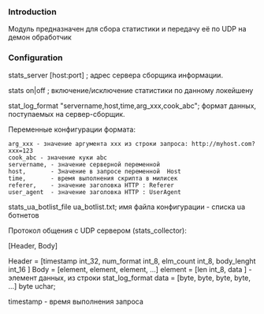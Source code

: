 ### Introduction

Модуль предназначен для сбора статистики и передачу её по UDP на демон обработчик

### Configuration


stats_server [host:port] ; 		адрес сервера сборщика информации.

stats on|off ;		 включение/исключение статистики по данному локейшену

stat_log_format  "servername,host,time,arg_xxx,cook_abc";  формат данных, поступаемых на сервер-сборщик.

Переменные конфигурации формата:

	arg_xxx - значение аргумента xxx из строки запроса: http://myhost.com?xxx=123 
	cook_abc - значение куки abc
	servername, - значение серверной переменной
	host,		- Значение в запросе переменной  Host
	time,		- время выполнения скрипта в милисек
	referer,	- значение заголовка HTTP : Referer
	user_agent	- значение заголовка HTTP : UserAgent


stats_ua_botlist_file ua_botlist.txt; имя файла конфигурации - списка ua ботнетов





Протокол общения с UDP сервером (stats_collector):

[Header, Body]

Header = [timestamp int_32, num_format int_8, elm_count int_8, body_lenght int_16  ]
Body = [element, element, element, ...]
element = [len int_8, data ]		- элемент данных, из строки stat_log_format 
data = [byte, byte, byte, byte, ...] 
byte uchar;

timestamp - время выполнения запроса
